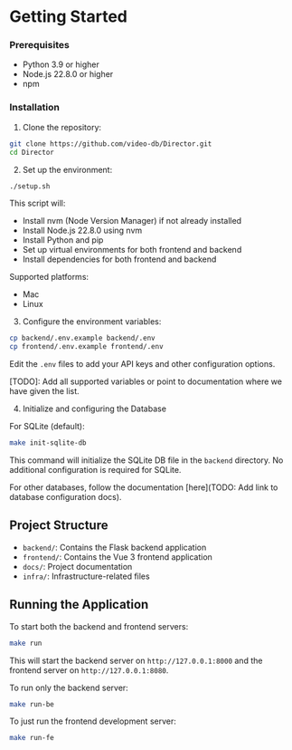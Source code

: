 # Getting Started

### Prerequisites

- Python 3.9 or higher
- Node.js 22.8.0 or higher
- npm

### Installation

1. Clone the repository:

``` bash
git clone https://github.com/video-db/Director.git
cd Director
```

2. Set up the environment:

```bash
./setup.sh
```

This script will:
- Install nvm (Node Version Manager) if not already installed
- Install Node.js 22.8.0 using nvm
- Install Python and pip
- Set up virtual environments for both frontend and backend
- Install dependencies for both frontend and backend

Supported platforms:
- Mac
- Linux

3. Configure the environment variables:

```bash
cp backend/.env.example backend/.env
cp frontend/.env.example frontend/.env
```

Edit the `.env` files to add your API keys and other configuration options.

[TODO]: Add all supported variables or point to documentation where we have given the list.

4.  Initialize and configuring the Database

For SQLite (default):
```bash
make init-sqlite-db
```

This command will initialize the SQLite DB file in the `backend` directory. No additional configuration is required for SQLite.

For other databases, follow the documentation [here](TODO: Add link to database configuration docs).


## Project Structure

- `backend/`: Contains the Flask backend application
- `frontend/`: Contains the Vue 3 frontend application
- `docs/`: Project documentation
- `infra/`: Infrastructure-related files


## Running the Application

To start both the backend and frontend servers:

```bash
make run
```

This will start the backend server on `http://127.0.0.1:8000` and the frontend server on `http://127.0.0.1:8080`.

To run only the backend server:

```bash
make run-be
```

To just run the frontend development server:

```bash
make run-fe
```
